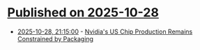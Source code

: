 # [Published on 2025-10-28](index.md)

* [2025-10-28, 21:15:00](https://soylentnews.org/article.pl?sid=25/10/28/1214217&from=rss) - [Nvidia's US Chip Production Remains Constrained by Packaging](https://soylentnews.org/article.pl?sid=25/10/28/1214217&from=rss)
